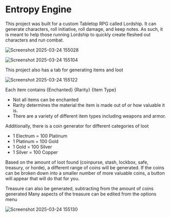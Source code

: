 # Entropy Engine 
This project was built for a custom Tabletop RPG called Lordship.
It can generate characters, roll initiative, roll damage, and keep notes.
As such, it is meant to help those running Lordship to quickly
create fleshed out characters and run combat.

![Screenshot 2025-03-24 155028](https://github.com/user-attachments/assets/b103af5f-41c9-4774-8398-8a36a17b537b)

![Screenshot 2025-03-24 155104](https://github.com/user-attachments/assets/625d1012-bed8-426a-b11e-64679a0ad9b0)

This project also has a tab for generating items and loot

![Screenshot 2025-03-24 155122](https://github.com/user-attachments/assets/0e9f38c9-70ba-44d4-908f-de54abaecf36)

Each item contains {Enchanted} {Rarity} {Item Type}
- Not all items can be enchanted 
- Rarity determines the material the item is made out of or how valuable it is.
- There are a variety of different item types including weapons and armor.

Additionally, there is a coin generator for different categories of loot
- 1 Electrum = 100 Platinum
- 1 Platinum = 100 Gold
- 1 Gold = 100 Silver
- 1 Silver = 100 Copper

Based on the amount of loot found (coinpurse, stash, lockbox, safe, treasury, or horde), a different range of coins will be generated.
If the coins can be broken down into a smaller number of more valuable coins, a button will appear that will do that for you. 

Treasure can also be generated, subtracting from the amount of coins generated
Many aspects of the treasure can be edited from the options menu

![Screenshot 2025-03-24 155130](https://github.com/user-attachments/assets/d4e675f3-bf38-4882-bae5-5aa450ba6c51)
